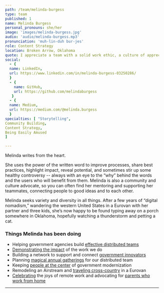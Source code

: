 ```yaml
---
path: /team/melinda-burgess
type: team
published: 1
name: Melinda Burgess
personal_pronouns: she/her
image: 'images/melinda-burgess.jpg'
audio: 'audio/melinda-burgess.mp3'
pronunciation: 'muh-lin-duh bur-jes'
role: Content Strategy
location: Broken Arrow, Oklahoma
quote: I appreciate a team with a solid work ethic, a culture of appreciation, and an extensive custom Slack-emoji collection.
social: 
  - {
  name: LinkedIn,
  url: https://www.linkedin.com/in/melinda-burgess-03250286/
  }
  - {
    name: GitHub,
    url: https://github.com/melindaburgess
   }
  - {
  name: Medium,
  url: https://medium.com/@melinda.burgess
  }
specialties: [ "Storytelling",
Community Building,
Content Strategy,
Being Easily Amused
]
  
---
```


Melinda writes from the heart.

She uses the power of the written word to improve processes, share best practices, highlight impact, reveal potential, and sometimes stir up some healthy controversy -- always with an eye to the “why” behind the words and the users who will benefit from them. Melinda is also a community and culture advocate, so you can often find her mentoring and supporting her teammates, connecting people to good ideas and to each other.

Melinda seeks variety and diversity in all things. After a few years of “digital nomadism,” wandering the western United States in a Eurovan with her partner and three kids, she’s now happy to be found typing away on a porch somewhere in Oklahoma, hopefully watching a thunderstorm and petting a cat.


### Things Melinda has been doing
* Helping government agencies build [effective distributed teams](https://distributedgov.com/)
* [Demonstrating the impact](https://civicactions.com/case-study) of the work we do
* Building a network to support and connect [government innovators](https://www.agilegovleaders.org/)
* Planning [magical annual gatherings](https://medium.com/civicactions/how-our-distributed-team-makes-up-for-a-year-apart-c68503192d26) for our distributed team
* Keeping [people at the center](https://medium.com/agile-government-leadership/building-a-human-centered-ecosystem-for-government-innovation-78caa014fdb0) of government modernization
* Remodeling an Airstream and [traveling cross-country](https://www.instagram.com/openairfamily/) in a Eurovan
* [Celebrating](https://medium.com/civicactions/how-remote-working-helps-us-live-our-dreams-and-get-more-work-done-1af24b27467) the joys of remote work and advocating for [parents who work from home](https://docs.google.com/presentation/d/1NowRTl82uHlnhvQoRL7zw9E0Rhhh8xen3jd9M_E5u30/edit#slide=id.gb3711abec_1_2)

-----------------------------------
